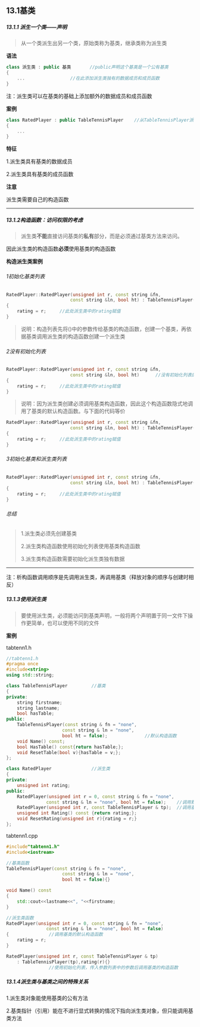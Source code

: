## 13.1基类

##### 13.1.1 派生一个类——声明

> 从一个类派生出另一个类，原始类称为基类，继承类称为派生类

**语法**

```c++
class 派生类 : public 基类		//public声明这个基类是一个公有基类
{
    ...					//在此添加派生类独有的数据成员和成员函数
}
```

注：派生类可以在基类的基础上添加额外的数据成员和成员函数

**案例**

```c++
class RatedPlayer : public TableTennisPlayer	//从TableTennisPlayer派生出RatedPlayer
{
    ...
}
```

**特征**

1.派生类具有基类的数据成员

2.派生类具有基类的成员函数

**注意**

派生类需要自己的构造函数

---

##### 13.1.2构造函数：访问权限的考虑

> 派生类**不能**直接访问基类的**私有**部分，而是必须通过基类方法来访问。

因此派生类的构造函数**必须**使用基类的构造函数

**构造派生类案例**

###### 1初始化基类列表

```c++
RatedPlayer::RatedPlayer(unsigned int r, const string &fn,
                        const string &ln, bool ht) : TableTennisPlayer(fn,ln,ht)
{					
    rating = r;		//此处派生类中的rating赋值
}
```

> 说明：构造列表先将()中的参数传给基类的构造函数，创建一个基类，再依据基类调用派生类的构造函数创建一个派生类

###### 2没有初始化列表

```c++
RatedPlayer::RatedPlayer(unsigned int r, const string &fn,
                        const string &ln, bool ht)		//没有初始化列表的版本
{					
    rating = r;		//此处派生类中的rating赋值
}
```

> 说明：因为派生类创建必须调用基类构造函数，因此这个构造函数隐式地调用了基类的默认构造函数。与下面的代码等价

```c++
RatedPlayer::RatedPlayer(unsigned int r, const string &fn,
                        const string &ln, bool ht) : TableTennisPlayer()//调用默认构造函数
{					
    rating = r;		//此处派生类中的rating赋值
}
```

###### 3初始化基类和派生类列表

```c++
RatedPlayer::RatedPlayer(unsigned int r, const string &fn,
                        const string &ln, bool ht) : TableTennisPlayer(fn,ln,ht),rating(r)
{					
    rating = r;		//此处派生类中的rating赋值
}
```

###### 总结

> 1.派生类必须先创建基类
>
> 2.派生类构造函数使用初始化列表使用基类构造函数
>
> 3.派生类构造函数需要初始化派生类独有数据

---

注：析构函数调用顺序是先调用派生类，再调用基类（释放对象的顺序与创建时相反）



##### 13.1.3使用派生类

> 要使用派生类，必须能访问到基类声明，一般将两个声明置于同一文件下操作更简单，也可以使用不同的文件

**案例**

tabtenn1.h

```c++
//tabtenn1.h
#pragma once
#include<string>
using std::string;

class TableTennisPlayer			//基类
{
private:
    string firstname;
    string lastname;
    bool hasTable;
public:
    TableTennisPlayer(const string & fn = "none",
                     const string & ln = "none",
                     bool ht = false);				//默认构造函数
    void Name() const;
    bool HasTable() const{return hasTable;};
    void ResetTable(bool v){hasTable = v;};
};

class RatedPlayer				//派生类
{
private:
    unsigned int rating;
public:
    RatedPlayer(unsigned int r = 0, const string & fn = "none", 
               const string & ln = "none", bool ht = false);	//调用默认基类构造函数
    RatedPlayer(unsigned int r, const TableTennisPlayer & tp);	//调用基类的复制构造函数
    unsigned int Rating() const {return rating;};
    void ResetRating(unsigned int r){rating = r;}
};
```

tabtenn1.cpp

```c++
#include"tabtenn1.h"
#include<iostream>

//基类函数
TableTennisPlayer(const string & fn = "none",
                     const string & ln = "none",
                     bool ht = false){}

void Name() const
{
    std::cout<<lastname<<", "<<firstname;
}

//派生类函数
RatedPlayer(unsigned int r = 0, const string & fn = "none", 
               const string & ln = "none", bool ht = false)
{				//调用基类的默认构造函数
    rating = r;
}

RatedPlayer(unsigned int r, const TableTennisPlayer & tp)
    : TableTennisPlayer(tp),rating(r){}
				//使用初始化列表，传入参数列表中的参数后调用基类的构造函数
```

##### 13.1.4派生类与基类之间的特殊关系

1.派生类对象能使用基类的公有方法

2.基类指针（引用）能在不进行显式转换的情况下指向派生类对象，但只能调用基类方法



